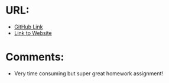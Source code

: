 # URL:
* [GitHub Link](https://github.com/ktpairit/project_refactor_pairitz_kristen)
* [Link to Website](www.kpvisualdesigns.com/refactor)

# Comments:
* Very time consuming but super great homework assignment!